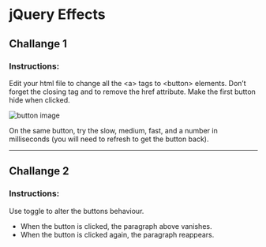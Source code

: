 # jQuery Effects

## Challange 1

### Instructions:

Edit your html file to change all the &lt;a&gt; tags to &lt;button&gt; elements. Don’t forget the closing tag and to remove the href attribute. Make the first button hide when clicked.

![button image](https://s3-eu-west-1.amazonaws.com/codeinstitute/fullstack/05-interactive-front-end-development/Button1.png)

On the same button, try the slow, medium, fast, and a number in milliseconds (you will need to refresh to get the button back).

---

## Challange 2

### Instructions:

 Use toggle to alter the buttons behaviour.

* When the button is clicked, the paragraph above vanishes.
* When the button is clicked again, the paragraph reappears.

